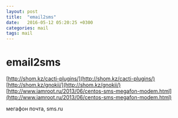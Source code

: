 ```yaml
---
layout: post
title:  "email2sms"
date:   2016-05-12 05:20:25 +0300
categories: mail
tags: mail
---
```


# email2sms
[http://shom.kz/cacti-plugins/](http://shom.kz/cacti-plugins/)
[http://shom.kz/gnokii/](http://shom.kz/gnokii/)
[http://www.iamroot.ru/2013/06/centos-sms-megafon-modem.html](http://www.iamroot.ru/2013/06/centos-sms-megafon-modem.html)

мегафон почта, sms.ru